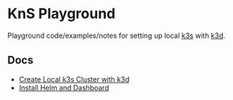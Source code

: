 # KnS Playground

Playground code/examples/notes for setting up local [k3s](https://github.com/rancher/k3s) with [k3d](https://github.com/rancher/k3d).

## Docs

* [Create Local k3s Cluster with k3d](./docs/create-local-k3s-cluster-with-k3d.md)
* [Install Helm and Dashboard](./docs/install-helm-and-dashboard.md)
